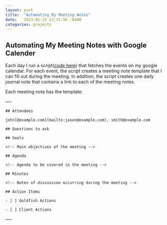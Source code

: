 ```yaml
---
layout: post
title:  "Automating My Meeting Notes"
date:   2023-01-15 12:31:56 -0400
categories: projects
---
```



## Automating My Meeting Notes with Google Calender

Each day I run a script([code here](https://github.com/jbamford/google-calander-dendron)) that fetches the events on my google calendar. For each event, the script creates a meeting note template that I can fill out during the meeting. In addition, the script creates one daily journal note that contains a link to each of the meeting notes. 

Each meeting note has the template:

—-
```
## Attendees

john[@example.com](mailto:jason@example.com), smith@example.com

## Questions to ask

## Goals

<!-- Main objectives of the meeting -->

## Agenda

<!-- Agenda to be covered in the meeting -->

## Minutes

<!-- Notes of discussion occurring during the meeting -->

## Action Items

- [ ] Goldfish Actions

- [ ] Client Actions
```
—-
